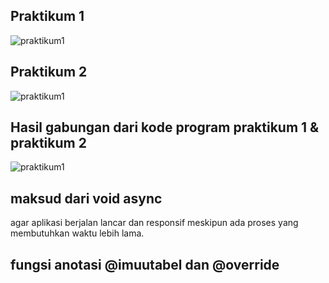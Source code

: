 ## Praktikum 1
![praktikum1]([image/praktikum1.jpg](https://github.com/03Yuma/Jobsheet9_Mobile/blob/master/image/hasil%20gabungan.png))
## Praktikum 2
![praktikum1]([image/praktikum2.jpg](https://github.com/03Yuma/Jobsheet9_Mobile/blob/master/image/praktikum1.png))

## Hasil gabungan dari kode program praktikum 1 & praktikum 2
![praktikum1]([image/praktikum2.jpg](https://github.com/03Yuma/Jobsheet9_Mobile/blob/master/image/praktikum1.png))


## maksud dari void async 
agar aplikasi berjalan lancar dan responsif meskipun ada proses yang membutuhkan waktu lebih lama.

## fungsi anotasi @imuutabel dan @override

